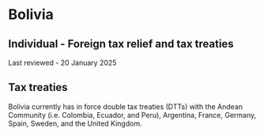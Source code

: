# Bolivia
## Individual - Foreign tax relief and tax treaties
Last reviewed - 20 January 2025
## Tax treaties
Bolivia currently has in force double tax treaties (DTTs) with the Andean Community (i.e. Colombia, Ecuador, and Peru), Argentina, France, Germany, Spain, Sweden, and the United Kingdom.
